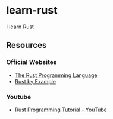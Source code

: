 # learn-rust
 I learn Rust

## Resources

### Official Websites
- [The Rust Programming Language](https://doc.rust-lang.org/book/)
- [Rust by Example](https://doc.rust-lang.org/rust-by-example/)

### Youtube
- [Rust Programming Tutorial - YouTube](https://www.youtube.com/playlist?list=PLzMcBGfZo4-nyLTlSRBvo0zjSnCnqjHYQ)
